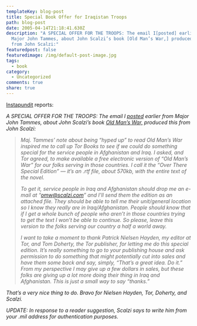 ```yaml
---
templateKey: blog-post
title: Special Book Offer for Iraqistan Troops
path: blog-post
date: 2005-04-14T21:18:41.630Z
description: "A SPECIAL OFFER FOR THE TROOPS: The email I[posted] earlier from
  Major John Tammes, about John Scalzi’s book [Old Man’s War,] produced this
  from John Scalzi:"
featuredpost: false
featuredimage: /img/default-post-image.jpg
tags:
  - book
category:
  - Uncategorized
comments: true
share: true
---
```

<!--StartFragment-->

[Instapundit](http://instapundit.com/archives/022454.php) reports:

*A SPECIAL OFFER FOR THE TROOPS: The email I [posted](http://instapundit.com/archives/022442.php) earlier from Major John Tammes, about John Scalzi’s book [Old Man’s War,](http://www.amazon.com/exec/obidos/redirect?tag=wwwviolentkicom&path=ASIN%2F0765309408%2Fqid%3D1101129655%2Fsr%3D2-1%2Fref%3Dpd_ka_b_2_1) produced this from John Scalzi:*

>
>
> *Maj. Tammes’ note about being “hyped up” to read Old Man’s War inspired me to call up Tor Books to see if we could do something special for the service people in Afghanistan and Iraq. I asked, and Tor agreed, to make available a free electronic version of “Old Man’s War” for our folks serving in those countries. I call it the “Over There Special Edition” — it’s an .rtf file, about 570kb, with the entire text of the novel.*
>
> *To get it, service people in Iraq and Afghanistan should drop me an e-mail at “omw@scalzi.com” and I’ll send them the edition as an attached file. They should be able to tell me their unit/general location so I know they really are in Iraq/Afghanistan. People should know that if I get a whole bunch of people who aren’t in those countries trying to get the text I won’t be able to continue. So please, leave this version to the folks serving our country a half a world away.*
>
> *I want to take a moment to thank Patrick Nielsen Hayden, my editor at Tor, and Tom Doherty, the Tor publisher, for letting me do this special edition. It’s really something to go to your publishing house and ask permission to do something that might potentially cut into sales and have them some back and say, simply, “That’s a great idea. Do it.” From my perspective I may give up a few dollars in sales, but these folks are giving up a lot more doing their thing in Iraq and Afghanistan. This is just a small way to say “thanks.”*

*That’s a very nice thing to do. Bravo for Nielsen Hayden, Tor, Doherty, and Scalzi.*

*UPDATE: In response to a reader suggestion, Scalzi says to write him from your .mil address for authentication purposes.*

<!--EndFragment-->